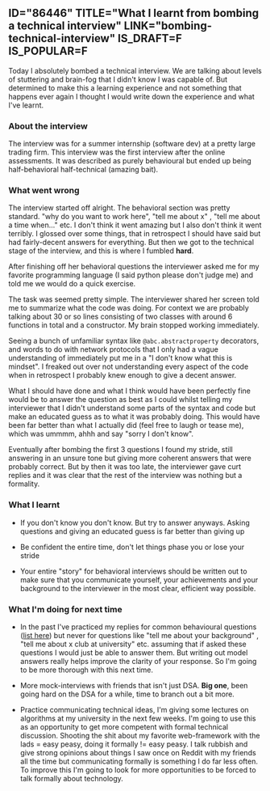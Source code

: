 ID="86446"
TITLE="What I learnt from bombing a technical interview"
LINK="bombing-technical-interview"
IS_DRAFT=F
IS_POPULAR=F
----------
Today I absolutely bombed a technical interview. We are talking about levels of stuttering and brain-fog that I didn't know I was capable of. But determined to make this a learning experience and not something that happens ever again I thought I would write down the experience and what I've learnt. 

### About the interview

The interview was for a summer internship (software dev) at a pretty large trading firm. This interview was the first interview after the online assessments. It was described as purely behavioural but ended up being half-behavioral half-technical (amazing bait).

### What went wrong

The interview started off alright. The behavioral section was pretty standard. "why do you want to work here", "tell me about x" , "tell me about a time when..." etc. I don't think it went amazing but I also don't think it went terribly. I glossed over some things, that in retrospect I should have said but had fairly-decent answers for everything. But then we got to the technical stage of the interview, and this is where I fumbled <b>hard</b>. 

After finishing off her behavioral questions the interviewer asked me for my favorite programming language (I said python please don't judge me) and told me we would do a quick exercise. 

The task was seemed pretty simple. The interviewer shared her screen told me to summarize what the code was doing. For context we are probably talking about 30 or so lines consisting of two classes with around 6 functions in total and a constructor. My brain stopped working immediately.  

Seeing a bunch of unfamiliar syntax like `@abc.abstractproperty` decorators, and words to do with network protocols that I only had a vague understanding of immediately put me in a "I don't know what this is mindset". I freaked out over not understanding every aspect of the code when in retrospect I probably knew enough to give a decent answer. 

What I should have done and what I think would have been perfectly fine would be to answer the question as best as I could whilst telling my interviewer that I didn't understand some parts of the syntax and code but make an educated guess as to what it was probably doing. This would have been far better than what I actually did (feel free to laugh or tease me), which was ummmm, ahhh and say "sorry I don't know".  

Eventually after bombing the first 3 questions I found my stride, still answering in an unsure tone but giving more coherent answers that were probably correct. But by then it was too late, the interviewer gave curt replies and it was clear that the rest of the interview was nothing but a formality. 

### What I learnt

- If you don't know you don't know. But try to answer anyways. Asking questions and giving an educated guess is far better than giving up

- Be confident the entire time, don't let things phase you or lose your stride

- Your entire "story" for behavioral interviews should be written out to make sure that you communicate yourself, your achievements and your background to the interviewer in the most clear, efficient way possible. 

### What I'm doing for next time

- In the past I've practiced my replies for common behavioural questions ([list here]("/behavourial_questions")) but never for questions like "tell me about your background" , "tell me about x club at university" etc. assuming that if asked these questions I would just be able to answer them. But writing out model answers really helps improve the clarity of your response. So I'm going to be more thorough with this next time. 

- More mock-interviews with friends that isn't just DSA. <b>Big one</b>, been going hard on the DSA for a while, time to branch out a bit more.

- Practice communicating technical ideas, I'm giving some lectures on algorithms at my university in the next few weeks. I'm going to use this as an opportunity to get more competent with formal technical discussion. Shooting the shit about my favorite web-framework with the lads = easy peasy, doing it formally != easy peasy. I talk rubbish and give strong opinions about things I saw once on Reddit with my friends all the time but communicating formally is something I do far less often. To improve this I'm going to look for more opportunities to be forced to talk formally about technology. 
